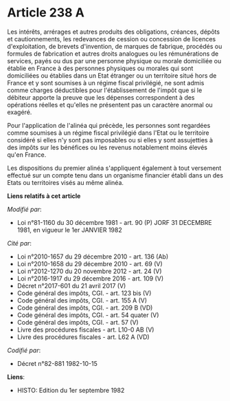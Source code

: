 # Article 238 A

Les intérêts, arrérages et autres produits des obligations, créances, dépôts et cautionnements, les redevances de cession ou
concession de licences d'exploitation, de brevets d'invention, de marques de fabrique, procédés ou formules de fabrication et
autres droits analogues ou les rémunérations de services, payés ou dus par une personne physique ou morale domiciliée ou
établie en France à des personnes physiques ou morales qui sont domiciliées ou établies dans un Etat étranger ou un
territoire situé hors de France et y sont soumises à un régime fiscal privilégié, ne sont admis comme charges déductibles
pour l'établissement de l'impôt que si le débiteur apporte la preuve que les dépenses correspondent à des opérations réelles
et qu'elles ne présentent pas un caractère anormal ou exagéré.

Pour l'application de l'alinéa qui précède, les personnes sont regardées comme soumises à un régime fiscal privilégié dans
l'Etat ou le territoire considéré si elles n'y sont pas imposables ou si elles y sont assujetties à des impôts sur les
bénéfices ou les revenus notablement moins élevés qu'en France.

Les dispositions du premier alinéa s'appliquent également à tout versement effectué sur un compte tenu dans un organisme
financier établi dans un des Etats ou territoires visés au même alinéa.

**Liens relatifs à cet article**

_Modifié par_:

  - Loi n°81-1160 du 30 décembre 1981 - art. 90 (P) JORF 31 DECEMBRE 1981, en vigueur le 1er JANVIER 1982

_Cité par_:

  - Loi n°2010-1657 du 29 décembre 2010 - art. 136 (Ab)
  - Loi n°2010-1658 du 29 décembre 2010 - art. 69 (V)
  - Loi n°2012-1270 du 20 novembre 2012 - art. 24 (V)
  - Loi n°2016-1917 du 29 décembre 2016 - art. 109 (V)
  - Décret n°2017-601 du 21 avril 2017 (V)
  - Code général des impôts, CGI. - art. 123 bis (V)
  - Code général des impôts, CGI. - art. 155 A (V)
  - Code général des impôts, CGI. - art. 209 B (VD)
  - Code général des impôts, CGI. - art. 54 quater (V)
  - Code général des impôts, CGI. - art. 57 (V)
  - Livre des procédures fiscales - art. L10-0 AB (V)
  - Livre des procédures fiscales - art. L62 A (VD)

_Codifié par_:

  - Décret n°82-881 1982-10-15

**Liens**:

  - HISTO: Edition du 1er septembre 1982
